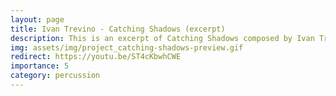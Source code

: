 ```yaml
---
layout: page
title: Ivan Trevino - Catching Shadows (excerpt)
description: This is an excerpt of Catching Shadows composed by Ivan Trevino back in 2013. Drum part is written by Matthias Kessler.
img: assets/img/project_catching-shadows-preview.gif
redirect: https://youtu.be/ST4cKbwhCWE
importance: 5
category: percussion
---
```

